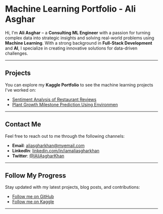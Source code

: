 # Machine Learning Portfolio - Ali Asghar

Hi, I'm **Ali Asghar** – a **Consulting ML Engineer** with a passion for turning complex data into strategic insights and solving real-world problems using **Machine Learning**. With a strong background in **Full-Stack Development** and **AI**, I specialize in creating innovative solutions for data-driven challenges.

---

## Projects


You can explore my **Kaggle Portfolio** to see the machine learning projects I've worked on:

- [Sentiment Analysis of Restaurant Reviews](https://www.kaggle.com/code/ialiasghar/sentiment-analysis-of-restaurant-reviews)
- [Plant Growth Milestone Prediction Using Environmen](https://www.kaggle.com/code/ialiasghar/plant-growth-milestone-prediction-using-environmen)


---


## Contact Me

Feel free to reach out to me through the following channels:

- **Email**: aliasgharkhan@myemail.com
- **LinkedIn**: [linkedin.com/in/iamaliasgharkhan](https://www.linkedin.com/in/iamaliasgharkhan/)
- **Twitter**: [@IAliAsgharKhan](https://twitter.com/IAliAsgharKhan)

---

## Follow My Progress

Stay updated with my latest projects, blog posts, and contributions:

- [Follow me on GitHub](https://github.com/iamAliAsgharKhan)
- [Follow me on Kaggle](https://www.kaggle.com/ialiasghar)

---

